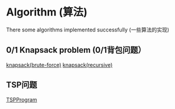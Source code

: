 # Algorithm (算法)
There some algorithms implemented successfully (一些算法的实现)
## 0/1 Knapsack problem (0/1背包问题）
[knapsack(brute-force)](code/knapsack1.cpp)
[knapsack(recursive)](code/knapsack2.cpp)
## TSP问题
[TSPProgram](code/TSPProblem.cpp)
